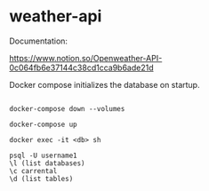 # weather-api

Documentation:

https://www.notion.so/Openweather-API-0c064fb6e37144c38cd1cca9b6ade21d

Docker compose initializes the database on startup.

```

docker-compose down --volumes

docker-compose up

docker exec -it <db> sh

psql -U username1
\l (list databases)
\c carrental 
\d (list tables)
```
